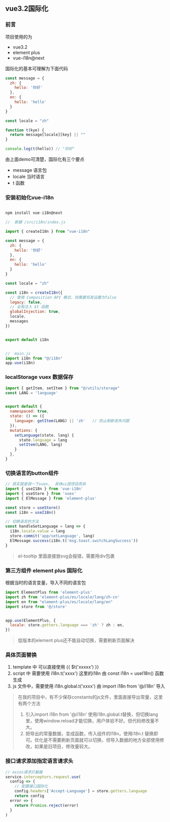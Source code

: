 ## vue3.2国际化


###  前言
项目使用的为
- vue3.2
- element plus
- vue-i18n@next

国际化的基本可理解为下面代码
```javascript
const message = {
  zh: {
    hello: '你好'
  },
  en: {
    hello: 'hello'
  }
}

const locale = "zh"

function t(kye) {
  return message[locale][key] || ""
}

console.log(t(hello)) // "你好"
```

由上面demo可清楚，国际化有三个要点

- message  语言包
- locale 当时语言
- t 函数

###  安装初始化vue-i18n

```javascript

npm install vue-i18n@next

//  新建 /src/i18n/index.js

import { createI18n } from "vue-i18n"

const message = {
  zh: {
    hello: '你好'
  },
  en: {
    hello: 'hello'
  }
}

const locale = "zh"

const i18n = createI18n({
  // 使用 Composition API 模式，则需要将其设置为false
  legacy: false,
  // 全局注入 $t 函数
  globalInjection: true,
  locale,
  messages
})


export default i18n


//  main.js
import i18n from "@/i18n"
app.use(i18n)


```
### localStorage vuex 数据保存
```javascript
import { getItem, setItem } from "@/utils/storage"
const LANG = 'language'


export default {
  namespaced: true,
  state: () => ({
    language: getItem(LANG) || 'zh'   // 防止刷新丢失问题
  }),
  mutations: {
    setLanguage(state, lang) {
      state.language = lang
      setItem(LANG, lang)
    }
  },
}

```

### 切换语言的button组件

```javascript
// 其实就是调一下vuex,  具体ui因项目而异
import { useI18n } from 'vue-i18n'
import { useStore } from 'vuex'
import { ElMessage } from 'element-plus'

const store = useStore()
const i18n = useI18n()

// 切换语言的方法
const handleSetLanguage = lang => {
  i18n.locale.value = lang
  store.commit('app/setLanguage', lang)
  ElMessage.success(i18n.t('msg.toast.switchLangSuccess'))
}
```


> el-tooltip 里面直接放svg会报错，需要用div包裹



###  第三方组件 element plus 国际化

根据当时的语言变量，导入不同的语言包

```javascript
import ElementPlus from 'element-plus'
import zh from 'element-plus/es/locale/lang/zh-cn'
import en from "element-plus/es/locale/lang/en"
import store from '@/store'


app.use(ElementPlus, {
  locale: store.getters.language === 'zh' ? zh : en,
})


```

> 低版本的element plus还不能自动切换，需要刷新页面解决


###  具体页面替换

1. template 中 可以直接使用 {{ $t('xxxxx') }}
2. script 中 需要使用 i18n.t('xxxx') 这里的i18n  由 const i18n = useI18n() 函数生成
3. js 文件中，需要使用 i18n.global.t('xxxx')   由 import i18n from '@/i18n' 导入


> 在我的项目中，有不少保存constants的js文件，里面直接导出常量，这里有两个方法
> 1. 引入import i18n from '@/i18n' 使用i18n.global.t替换，但切换lang里，使用window.reload才能切换，用户体验不好。但代码修改量不大。
> 2. 把导出的常量数据，变成函数，传入组件的I18n，使用i18n.t 替换即可。优化是不需要刷新页面就可以切换，但导入数据的地方全部使用修改，如果是旧项目，修改量较大。




###  接口请求添加指定语言请求头 
```javascript
// axios请求拦截器
service.interceptors.request.use(
  config => {
    // 配置接口国际化
    config.headers['Accept-Language'] = store.getters.language
    return config
  error => {
    return Promise.reject(error)
  }
)
```
